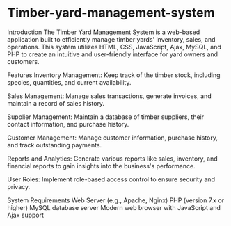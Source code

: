 # Timber-yard-management-system
Introduction
The Timber Yard Management System is a web-based application built to efficiently manage timber yards' inventory, sales, and operations. This system utilizes HTML, CSS, JavaScript, Ajax, MySQL, and PHP to create an intuitive and user-friendly interface for yard owners and customers.

Features
Inventory Management: Keep track of the timber stock, including species, quantities, and current availability.

Sales Management: Manage sales transactions, generate invoices, and maintain a record of sales history.

Supplier Management: Maintain a database of timber suppliers, their contact information, and purchase history.

Customer Management: Manage customer information, purchase history, and track outstanding payments.

Reports and Analytics: Generate various reports like sales, inventory, and financial reports to gain insights into the business's performance.

User Roles: Implement role-based access control to ensure security and privacy.

System Requirements
Web Server (e.g., Apache, Nginx)
PHP (version 7.x or higher)
MySQL database server
Modern web browser with JavaScript and Ajax support
